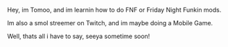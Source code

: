 Hey, im Tomoo, and im learnin how to do FNF or Friday Night Funkin mods.

Im also a smol streemer on Twitch, and im maybe doing a Mobile Game.

Well, thats all i have to say, seeya sometime soon! 
